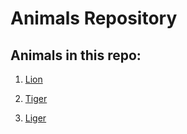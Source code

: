 # Animals Repository

## Animals in this repo:

1. [Lion](/Users/theyodash/Documents/HYF/animals/Lion.md)

1. [Tiger](/Users/theyodash/Documents/HYF/animals/Tiger.md)

1. [Liger](https://github.com/TheYodash/animals/blob/main/Liger.md)
